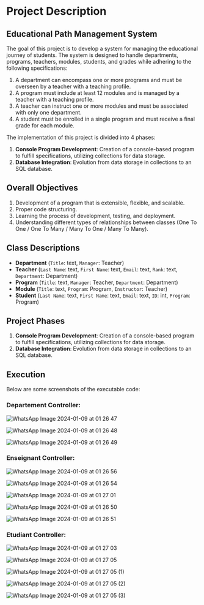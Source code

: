 # Project Description

## Educational Path Management System

The goal of this project is to develop a system for managing the educational journey of students. The system is designed to handle departments, programs, teachers, modules, students, and grades while adhering to the following specifications:

1. A department can encompass one or more programs and must be overseen by a teacher with a teaching profile.
2. A program must include at least 12 modules and is managed by a teacher with a teaching profile.
3. A teacher can instruct one or more modules and must be associated with only one department.
4. A student must be enrolled in a single program and must receive a final grade for each module.

The implementation of this project is divided into 4 phases:

1. **Console Program Development**: Creation of a console-based program to fulfill specifications, utilizing collections for data storage.
2. **Database Integration**: Evolution from data storage in collections to an SQL database.

## Overall Objectives

1. Development of a program that is extensible, flexible, and scalable.
2. Proper code structuring.
3. Learning the process of development, testing, and deployment.
4. Understanding different types of relationships between classes (One To One / One To Many / Many To One / Many To Many).

## Class Descriptions

- **Department** (`Title`: text, `Manager`: Teacher)
- **Teacher** (`Last Name`: text, `First Name`: text, `Email`: text, `Rank`: text, `Department`: Department)
- **Program** (`Title`: text, `Manager`: Teacher, `Department`: Department)
- **Module** (`Title`: text, `Program`: Program, `Instructor`: Teacher)
- **Student** (`Last Name`: text, `First Name`: text, `Email`: text, `ID`: int, `Program`: Program)

## Project Phases

1. **Console Program Development**: Creation of a console-based program to fulfill specifications, utilizing collections for data storage.
2. **Database Integration**: Evolution from data storage in collections to an SQL database.

## Execution

Below are some screenshots of the executable code:

### Departement Controller:

![WhatsApp Image 2024-01-09 at 01 26 47](https://github.com/Youssef-Mofadal/MyJavaproject/assets/153006674/7fa6e442-9ef8-4d4a-bcf1-4e9666dc0c2c)

![WhatsApp Image 2024-01-09 at 01 26 48](https://github.com/Youssef-Mofadal/MyJavaproject/assets/153006674/127f3e7f-6dd6-4b16-9ccf-5154d2e46750)

![WhatsApp Image 2024-01-09 at 01 26 49](https://github.com/Youssef-Mofadal/MyJavaproject/assets/153006674/2aff3dbf-2495-425e-be42-5331a96f36e1)

### Enseignant Controller:

![WhatsApp Image 2024-01-09 at 01 26 56](https://github.com/Youssef-Mofadal/MyJavaproject/assets/153006674/62b0ed45-c114-4eb1-b259-f852b90d2edf)

![WhatsApp Image 2024-01-09 at 01 26 54](https://github.com/Youssef-Mofadal/MyJavaproject/assets/153006674/66d78221-7b40-49dd-aab4-c84f27edea9f)

![WhatsApp Image 2024-01-09 at 01 27 01](https://github.com/Youssef-Mofadal/MyJavaproject/assets/153006674/82dd6d12-fc3b-41eb-abe8-56c5fa362411)

![WhatsApp Image 2024-01-09 at 01 26 50](https://github.com/Youssef-Mofadal/MyJavaproject/assets/153006674/64637e35-5da0-4299-a6f3-eab5ba804b2d)

![WhatsApp Image 2024-01-09 at 01 26 51](https://github.com/Youssef-Mofadal/MyJavaproject/assets/153006674/2827fefe-bcc1-4b6a-abb3-4369f23c84d2)

### Etudiant Controller:

![WhatsApp Image 2024-01-09 at 01 27 03](https://github.com/Youssef-Mofadal/MyJavaproject/assets/153006674/dd70c5d6-61e5-43d0-b3f9-ecf544c30457)

![WhatsApp Image 2024-01-09 at 01 27 05](https://github.com/Youssef-Mofadal/MyJavaproject/assets/153006674/88c63558-bf5d-4e9f-a698-8659c91d5b4e)

![WhatsApp Image 2024-01-09 at 01 27 05 (1)](https://github.com/Youssef-Mofadal/MyJavaproject/assets/153006674/652d0562-fb5d-474d-8110-d47bfea8e465)

![WhatsApp Image 2024-01-09 at 01 27 05 (2)](https://github.com/Youssef-Mofadal/MyJavaproject/assets/153006674/d4240b19-1886-4166-85b7-206998cf6876)

![WhatsApp Image 2024-01-09 at 01 27 05 (3)](https://github.com/Youssef-Mofadal/MyJavaproject/assets/153006674/5cb9b7a3-ce7e-4f37-9635-b942f0bafe17)



